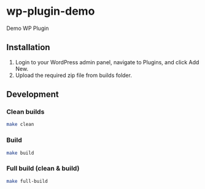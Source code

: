 # wp-plugin-demo
Demo WP Plugin


## Installation

1. Login to your WordPress admin panel, navigate to Plugins, and click Add New.
2. Upload the required zip file from builds folder.

## Development

### Clean builds

```bash
make clean
```

### Build

```bash
make build
```

### Full build (clean & build)

```bash 
make full-build
```